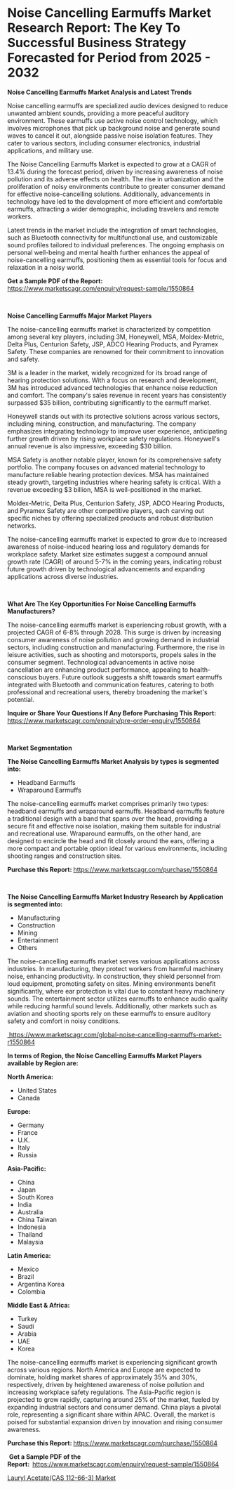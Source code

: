 <p><h1>Noise Cancelling Earmuffs Market Research Report: The Key To Successful Business Strategy Forecasted for Period from 2025 - 2032</h1></p><p><strong>Noise Cancelling Earmuffs Market Analysis and Latest Trends</strong></p>
<p><p>Noise cancelling earmuffs are specialized audio devices designed to reduce unwanted ambient sounds, providing a more peaceful auditory environment. These earmuffs use active noise control technology, which involves microphones that pick up background noise and generate sound waves to cancel it out, alongside passive noise isolation features. They cater to various sectors, including consumer electronics, industrial applications, and military use.</p><p>The Noise Cancelling Earmuffs Market is expected to grow at a CAGR of 13.4% during the forecast period, driven by increasing awareness of noise pollution and its adverse effects on health. The rise in urbanization and the proliferation of noisy environments contribute to greater consumer demand for effective noise-cancelling solutions. Additionally, advancements in technology have led to the development of more efficient and comfortable earmuffs, attracting a wider demographic, including travelers and remote workers.</p><p>Latest trends in the market include the integration of smart technologies, such as Bluetooth connectivity for multifunctional use, and customizable sound profiles tailored to individual preferences. The ongoing emphasis on personal well-being and mental health further enhances the appeal of noise-cancelling earmuffs, positioning them as essential tools for focus and relaxation in a noisy world.</p></p>
<p><strong>Get a Sample PDF of the Report:&nbsp;</strong> <a href="https://www.marketscagr.com/enquiry/request-sample/1550864?utm_campaign=2723&utm_medium=2&utm_source=Github&utm_content=ia&utm_term=05032025&utm_id=noise-cancelling-earmuffs">https://www.marketscagr.com/enquiry/request-sample/1550864</a></p>
<p>&nbsp;</p>
<p><strong>Noise Cancelling Earmuffs Major Market Players</strong></p>
<p><p>The noise-cancelling earmuffs market is characterized by competition among several key players, including 3M, Honeywell, MSA, Moldex-Metric, Delta Plus, Centurion Safety, JSP, ADCO Hearing Products, and Pyramex Safety. These companies are renowned for their commitment to innovation and safety.</p><p>3M is a leader in the market, widely recognized for its broad range of hearing protection solutions. With a focus on research and development, 3M has introduced advanced technologies that enhance noise reduction and comfort. The company's sales revenue in recent years has consistently surpassed $35 billion, contributing significantly to the earmuff market.</p><p>Honeywell stands out with its protective solutions across various sectors, including mining, construction, and manufacturing. The company emphasizes integrating technology to improve user experience, anticipating further growth driven by rising workplace safety regulations. Honeywell's annual revenue is also impressive, exceeding $30 billion.</p><p>MSA Safety is another notable player, known for its comprehensive safety portfolio. The company focuses on advanced material technology to manufacture reliable hearing protection devices. MSA has maintained steady growth, targeting industries where hearing safety is critical. With a revenue exceeding $3 billion, MSA is well-positioned in the market.</p><p>Moldex-Metric, Delta Plus, Centurion Safety, JSP, ADCO Hearing Products, and Pyramex Safety are other competitive players, each carving out specific niches by offering specialized products and robust distribution networks.</p><p>The noise-cancelling earmuffs market is expected to grow due to increased awareness of noise-induced hearing loss and regulatory demands for workplace safety. Market size estimates suggest a compound annual growth rate (CAGR) of around 5-7% in the coming years, indicating robust future growth driven by technological advancements and expanding applications across diverse industries.</p></p>
<p>&nbsp;</p>
<p><strong>What Are The Key Opportunities For Noise Cancelling Earmuffs Manufacturers?</strong></p>
<p><p>The noise-cancelling earmuffs market is experiencing robust growth, with a projected CAGR of 6-8% through 2028. This surge is driven by increasing consumer awareness of noise pollution and growing demand in industrial sectors, including construction and manufacturing. Furthermore, the rise in leisure activities, such as shooting and motorsports, propels sales in the consumer segment. Technological advancements in active noise cancellation are enhancing product performance, appealing to health-conscious buyers. Future outlook suggests a shift towards smart earmuffs integrated with Bluetooth and communication features, catering to both professional and recreational users, thereby broadening the market's potential.</p></p>
<p><strong>Inquire or Share Your Questions If Any Before Purchasing This Report:</strong> <a href="https://www.marketscagr.com/enquiry/pre-order-enquiry/1550864?utm_campaign=2723&utm_medium=2&utm_source=Github&utm_content=ia&utm_term=05032025&utm_id=noise-cancelling-earmuffs">https://www.marketscagr.com/enquiry/pre-order-enquiry/1550864</a></p>
<p>&nbsp;</p>
<p><strong>Market Segmentation</strong></p>
<p><strong>The Noise Cancelling Earmuffs Market Analysis by types is segmented into:</strong></p>
<p><ul><li>Headband Earmuffs</li><li>Wraparound Earmuffs</li></ul></p>
<p><p>The noise-cancelling earmuffs market comprises primarily two types: headband earmuffs and wraparound earmuffs. Headband earmuffs feature a traditional design with a band that spans over the head, providing a secure fit and effective noise isolation, making them suitable for industrial and recreational use. Wraparound earmuffs, on the other hand, are designed to encircle the head and fit closely around the ears, offering a more compact and portable option ideal for various environments, including shooting ranges and construction sites.</p></p>
<p><strong>Purchase this Report:&nbsp;</strong><a href="https://www.marketscagr.com/purchase/1550864?utm_campaign=2723&utm_medium=2&utm_source=Github&utm_content=ia&utm_term=05032025&utm_id=noise-cancelling-earmuffs">https://www.marketscagr.com/purchase/1550864</a></p>
<p>&nbsp;</p>
<p><strong>The Noise Cancelling Earmuffs Market Industry Research by Application is segmented into:</strong></p>
<p><ul><li>Manufacturing</li><li>Construction</li><li>Mining</li><li>Entertainment</li><li>Others</li></ul></p>
<p><p>The noise-cancelling earmuffs market serves various applications across industries. In manufacturing, they protect workers from harmful machinery noise, enhancing productivity. In construction, they shield personnel from loud equipment, promoting safety on sites. Mining environments benefit significantly, where ear protection is vital due to constant heavy machinery sounds. The entertainment sector utilizes earmuffs to enhance audio quality while reducing harmful sound levels. Additionally, other markets such as aviation and shooting sports rely on these earmuffs to ensure auditory safety and comfort in noisy conditions.</p></p>
<p><a href="https://www.marketscagr.com/global-noise-cancelling-earmuffs-market-r1550864?utm_campaign=2723&utm_medium=2&utm_source=Github&utm_content=ia&utm_term=05032025&utm_id=noise-cancelling-earmuffs">&nbsp;https://www.marketscagr.com/global-noise-cancelling-earmuffs-market-r1550864</a></p>
<p><strong>In terms of Region, the Noise Cancelling Earmuffs Market Players available by Region are:</strong></p>
<p>
    <p> <strong> North America: </strong>
        <ul>
            <li>United States</li>
            <li>Canada</li>
        </ul>
        </p> 
    <p> <strong> Europe: </strong>
        <ul>
            <li>Germany</li>
            <li>France</li>
            <li>U.K.</li>
            <li>Italy</li>
            <li>Russia</li>
        </ul>
        </p> 
    <p> <strong> Asia-Pacific: </strong>
        <ul>
            <li>China</li>
            <li>Japan</li>
            <li>South Korea</li>
            <li>India</li>
            <li>Australia</li>
            <li>China Taiwan</li>
            <li>Indonesia</li>
            <li>Thailand</li>
            <li>Malaysia</li>
        </ul>
        </p> 
    <p> <strong> Latin America: </strong>
        <ul>
            <li>Mexico</li>
            <li>Brazil</li>
            <li>Argentina Korea</li>
            <li>Colombia</li>
        </ul>
        </p> 
    <p> <strong> Middle East & Africa: </strong>
        <ul>
            <li>Turkey</li>
            <li>Saudi</li>
            <li>Arabia</li>
            <li>UAE</li>
            <li>Korea</li>
        </ul>
    </p>
    </p>
<p><p>The noise-cancelling earmuffs market is experiencing significant growth across various regions. North America and Europe are expected to dominate, holding market shares of approximately 35% and 30%, respectively, driven by heightened awareness of noise pollution and increasing workplace safety regulations. The Asia-Pacific region is projected to grow rapidly, capturing around 25% of the market, fueled by expanding industrial sectors and consumer demand. China plays a pivotal role, representing a significant share within APAC. Overall, the market is poised for substantial expansion driven by innovation and rising consumer awareness.</p></p>
<p><strong>Purchase this Report: </strong><a href="https://www.marketscagr.com/purchase/1550864?utm_campaign=2723&utm_medium=2&utm_source=Github&utm_content=ia&utm_term=05032025&utm_id=noise-cancelling-earmuffs">https://www.marketscagr.com/purchase/1550864</a></p>
<p>&nbsp;<strong>Get a Sample PDF of the Report:&nbsp;&nbsp;</strong><a href="https://www.marketscagr.com/enquiry/request-sample/1550864?utm_campaign=2723&utm_medium=2&utm_source=Github&utm_content=ia&utm_term=05032025&utm_id=noise-cancelling-earmuffs">https://www.marketscagr.com/enquiry/request-sample/1550864</a></p>
<p><strong></strong></p>
<p><p><a href="https://github.com/organophelia8282/Market-Research-Report-List-1/blob/main/lauryl-acetatecas-112-66-3-market.md?utm_campaign=2723&utm_medium=2&utm_source=Github&utm_content=ia&utm_term=05032025&utm_id=noise-cancelling-earmuffs">Lauryl Acetate(CAS 112-66-3) Market</a></p></p>